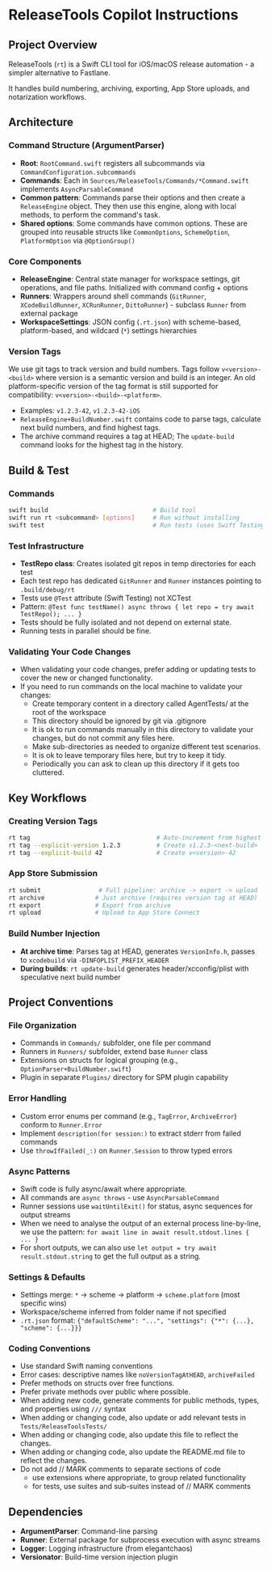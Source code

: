 # ReleaseTools Copilot Instructions

## Project Overview
ReleaseTools (`rt`) is a Swift CLI tool for iOS/macOS release automation - a simpler alternative to Fastlane. 

It handles build numbering, archiving, exporting, App Store uploads, and notarization workflows.

## Architecture

### Command Structure (ArgumentParser)
- **Root**: `RootCommand.swift` registers all subcommands via `CommandConfiguration.subcommands`
- **Commands**: Each in `Sources/ReleaseTools/Commands/*Command.swift` implements `AsyncParsableCommand`
- **Common pattern**: Commands parse their options and then create a `ReleaseEngine` object. They then use this engine, along with local methods, to perform the command's task.
- **Shared options**: Some commands have common options. These are grouped into reusable structs like `CommonOptions`, `SchemeOption`, `PlatformOption` via `@OptionGroup()`

### Core Components
- **ReleaseEngine**: Central state manager for workspace settings, git operations, and file paths. Initialized with command config + options
- **Runners**: Wrappers around shell commands (`GitRunner`, `XCodeBuildRunner`, `XCRunRunner`, `DittoRunner`) - subclass `Runner` from external package
- **WorkspaceSettings**: JSON config (`.rt.json`) with scheme-based, platform-based, and wildcard (`*`) settings hierarchies

### Version Tags
We use git tags to track version and build numbers. 
Tags follow `v<version>-<build>` where version is a semantic version and build is an integer.
An old platform-specific version of the tag format is still supported for compatibility: `v<version>-<build>-<platform>`.
- Examples: `v1.2.3-42`, `v1.2.3-42-iOS`
- `ReleaseEngine+BuildNumber.swift` contains code to parse tags, calculate next build numbers, and find highest tags.
- The archive command requires a tag at HEAD; The `update-build` command looks for the highest tag in the history.

## Build & Test

### Commands
```bash
swift build                             # Build tool
swift run rt <subcommand> [options]     # Run without installing
swift test                              # Run tests (uses Swift Testing framework)
```

### Test Infrastructure
- **TestRepo class**: Creates isolated git repos in temp directories for each test
- Each test repo has dedicated `GitRunner` and `Runner` instances pointing to `.build/debug/rt`
- Tests use `@Test` attribute (Swift Testing) not XCTest
- Pattern: `@Test func testName() async throws { let repo = try await TestRepo(); ... }`
- Tests should be fully isolated and not depend on external state.
- Running tests in parallel should be fine.

### Validating Your Code Changes
- When validating your code changes, prefer adding or updating tests to cover the new or changed functionality.
- If you need to run commands on the local machine to validate your changes:
  - Create temporary content in a directory called AgentTests/ at the root of the workspace
  - This directory should be ignored by git via .gitignore
  - It is ok to run commands manually in this directory to validate your changes, but do not commit any files here.
  - Make sub-directories as needed to organize different test scenarios.
  - It is ok to leave temporary files here, but try to keep it tidy.
  - Periodically you can ask to clean up this directory if it gets too cluttered.

## Key Workflows

### Creating Version Tags
```bash
rt tag                                   # Auto-increment from highest tag
rt tag --explicit-version 1.2.3          # Create v1.2.3-<next-build>
rt tag --explicit-build 42               # Create v<version>-42
```

### App Store Submission
```bash
rt submit                # Full pipeline: archive -> export -> upload
rt archive              # Just archive (requires version tag at HEAD)
rt export               # Export from archive
rt upload               # Upload to App Store Connect
```

### Build Number Injection
- **At archive time**: Parses tag at HEAD, generates `VersionInfo.h`, passes to `xcodebuild` via `-DINFOPLIST_PREFIX_HEADER`
- **During builds**: `rt update-build` generates header/xcconfig/plist with speculative next build number

## Project Conventions

### File Organization
- Commands in `Commands/` subfolder, one file per command
- Runners in `Runners/` subfolder, extend base `Runner` class
- Extensions on structs for logical grouping (e.g., `OptionParser+BuildNumber.swift`)
- Plugin in separate `Plugins/` directory for SPM plugin capability

### Error Handling
- Custom error enums per command (e.g., `TagError`, `ArchiveError`) conform to `Runner.Error`
- Implement `description(for session:)` to extract stderr from failed commands
- Use `throwIfFailed(_:)` on `Runner.Session` to throw typed errors

### Async Patterns
- Swift code is fully async/await where appropriate.
- All commands are `async throws` - use `AsyncParsableCommand`
- Runner sessions use `waitUntilExit()` for status, async sequences for output streams
- When we need to analyse the output of an external process line-by-line, we use the pattern: `for await line in await result.stdout.lines { ... }`
- For short outputs, we can also use `let output = try await result.stdout.string` to get the full output as a string.

### Settings & Defaults
- Settings merge: `*` → scheme → platform → `scheme.platform` (most specific wins)
- Workspace/scheme inferred from folder name if not specified
- `.rt.json` format: `{"defaultScheme": "...", "settings": {"*": {...}, "scheme": {...}}}`

### Coding Conventions
- Use standard Swift naming conventions
- Error cases: descriptive names like `noVersionTagAtHEAD`, `archiveFailed`
- Prefer methods on structs over free functions. 
- Prefer private methods over public where possible.
- When adding new code, generate comments for public methods, types, and properties using `///` syntax
- When adding or changing code, also update or add relevant tests in `Tests/ReleaseToolsTests/`
- When adding or changing code, also update this file to reflect the changes.
- When adding or changing code, also update the README.md file to reflect the changes.
- Do not add // MARK comments to separate sections of code
  - use extensions where appropriate, to group related functionality
  - for tests, use suites and sub-suites instead of // MARK comments

## Dependencies
- **ArgumentParser**: Command-line parsing
- **Runner**: External package for subprocess execution with async streams
- **Logger**: Logging infrastructure (from elegantchaos)
- **Versionator**: Build-time version injection plugin
